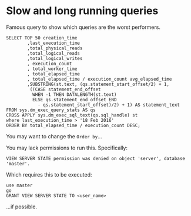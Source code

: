 ﻿# Slow and long running queries

Famous query to show which queries are the worst performers.

    SELECT TOP 50 creation_time
            ,last_execution_time
            ,total_physical_reads
            ,total_logical_reads
            ,total_logical_writes
            , execution_count
            , total_worker_time
            , total_elapsed_time
            , total_elapsed_time / execution_count avg_elapsed_time
            ,SUBSTRING(st.text, (qs.statement_start_offset/2) + 1,
             ((CASE statement_end_offset
              WHEN -1 THEN DATALENGTH(st.text)
              ELSE qs.statement_end_offset END
                - qs.statement_start_offset)/2) + 1) AS statement_text
    FROM sys.dm_exec_query_stats AS qs
    CROSS APPLY sys.dm_exec_sql_text(qs.sql_handle) st
    where last_execution_time > '18 Feb 2016'
    ORDER BY total_elapsed_time / execution_count DESC;

You may want to change the `Order by`...

You may lack permissions to run this. Specifically:

	VIEW SERVER STATE permission was denied on object 'server', database 'master'.

Which requires this to be executed:

	use master
	go
	GRANT VIEW SERVER STATE TO <user_name>

...if possible.
